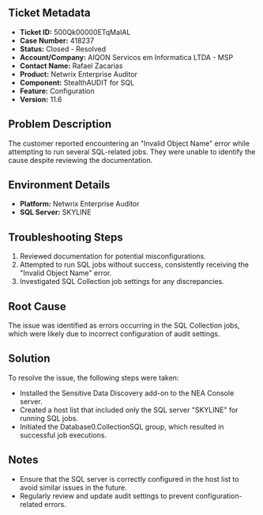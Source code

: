 ## Ticket Metadata
- **Ticket ID:** 500Qk00000ETqMaIAL
- **Case Number:** 418237
- **Status:** Closed - Resolved
- **Account/Company:** AIQON Servicos em Informatica LTDA - MSP
- **Contact Name:** Rafael Zacarias
- **Product:** Netwrix Enterprise Auditor
- **Component:** StealthAUDIT for SQL
- **Feature:** Configuration
- **Version:** 11.6

## Problem Description
The customer reported encountering an "Invalid Object Name" error while attempting to run several SQL-related jobs. They were unable to identify the cause despite reviewing the documentation.

## Environment Details
- **Platform:** Netwrix Enterprise Auditor
- **SQL Server:** SKYLINE

## Troubleshooting Steps
1. Reviewed documentation for potential misconfigurations.
2. Attempted to run SQL jobs without success, consistently receiving the "Invalid Object Name" error.
3. Investigated SQL Collection job settings for any discrepancies.

## Root Cause
The issue was identified as errors occurring in the SQL Collection jobs, which were likely due to incorrect configuration of audit settings.

## Solution
To resolve the issue, the following steps were taken:
- Installed the Sensitive Data Discovery add-on to the NEA Console server.
- Created a host list that included only the SQL server "SKYLINE" for running SQL jobs.
- Initiated the Database0.CollectionSQL group, which resulted in successful job executions.

## Notes
- Ensure that the SQL server is correctly configured in the host list to avoid similar issues in the future.
- Regularly review and update audit settings to prevent configuration-related errors.